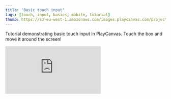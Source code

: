 ```yaml
---
title: 'Basic touch input'
tags: [touch, input, basics, mobile, tutorial]
thumb: https://s3-eu-west-1.amazonaws.com/images.playcanvas.com/projects/12/438010/E61079-image-75.jpg
---
```


Tutorial demonstrating basic touch input in PlayCanvas. Touch the box and move it around the screen!

<div className="iframe-container">
    <iframe loading="lazy" src="https://playcanv.as/p/iEIZxwBC/" title="Basic touch input" webkitallowfullscreen="true" mozallowfullscreen="true" allow="autoplay" allowfullscreen="true" allowvr="" scrolling="no" frameborder="0" />
</div>
